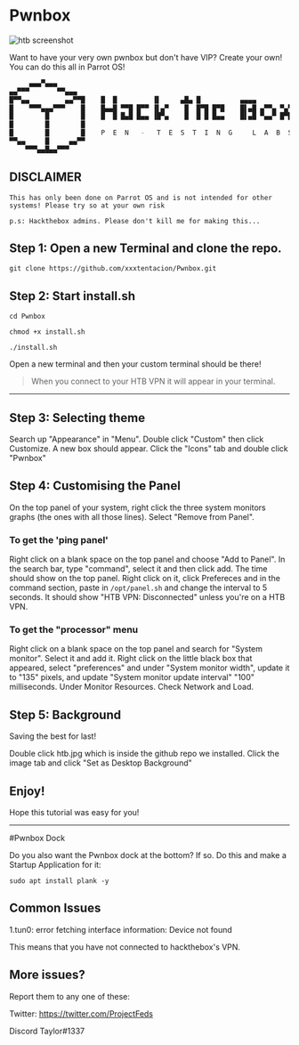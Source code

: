 # Pwnbox

![htb screenshot](pwnbox.png?raw=true "Pwnbox")

Want to have your very own pwnbox but don't have VIP?
Create your own!
You can do this all in Parrot OS!

```bash
     ▄▄▄▀▄▄▄
▄▄▀▀▀       ▀▀▄▄▄
█▀▀▄▄         ▄▄▀▀█    █  █         ▐▌     ▄█▄ █          ▄▄▄▄
█    ▀▀▀▄▄▄▀▀▀    █    █▄▄█ ▀▀█ █▀▀ ▐▌▄▀    █  █▀█ █▀█    █▌▄█ ▄▀▀▄ ▀▄▀
█        █        █    █  █ █▄█ █▄▄ ▐█▀▄    █  █ █ █▄▄    █▌▄█ ▀▄▄▀ █▀█
█        █        █
█        █        █    P  E  N   -   T  E  S  T  I  N  G     L  A  B  S
▀▀▄▄     █     ▄▄▀▀
    ▀▀▀▄▄█▄▄▀▀▀
```
## DISCLAIMER
`This has only been done on Parrot OS and is not intended for other systems! Please try so at your own risk`

`p.s: Hackthebox admins. Please don't kill me for making this...`

## Step 1: Open a new Terminal and clone the repo. 

`git clone https://github.com/xxxtentacion/Pwnbox.git`

## Step 2: Start install.sh

`cd Pwnbox`

`chmod +x install.sh`

`./install.sh`

Open a new terminal and then your custom terminal should be there!

> When you connect to your HTB VPN it will appear in your terminal.
---
## Step 3: Selecting theme

Search up "Appearance" in "Menu". Double click "Custom" then click Customize. A new box should appear. Click the "Icons" tab and double click "Pwnbox"


## Step 4: Customising the Panel

On the top panel of your system, right click the three system monitors graphs (the ones with all those lines). Select "Remove from Panel".

### To get the 'ping panel'

Right click on a blank space on the top panel and choose "Add to Panel". In the search bar, type "command", select it and then click add. The time should show on the top panel. Right click on it, click Prefereces and in the command section, paste in `/opt/panel.sh` and change the interval to 5 seconds. It should show "HTB VPN: Disconnected" unless you're on a HTB VPN.

### To get the "processor" menu

Right click on a blank space on the top panel and search for "System monitor". Select it and add it. Right click on the little black box that appeared, select "preferences" and under "System monitor width", update it to "135" pixels, and update "System monitor update interval" "100" milliseconds. Under Monitor Resources. Check Network and Load.

## Step 5: Background

Saving the best for last!

Double click htb.jpg which is inside the github repo we installed. Click the image tab and click "Set as Desktop Background"

## Enjoy!

Hope this tutorial was easy for you!

---
#Pwnbox Dock

Do you also want the Pwnbox dock at the bottom? If so. Do this and make a Startup Application for it:

```sudo apt install plank -y```


## Common Issues
1.tun0: error fetching interface information: Device not found

This means that you have not connected to hackthebox's VPN. 

## More issues?

Report them to any one of these:

Twitter: https://twitter.com/ProjectFeds

Discord Taylor#1337
